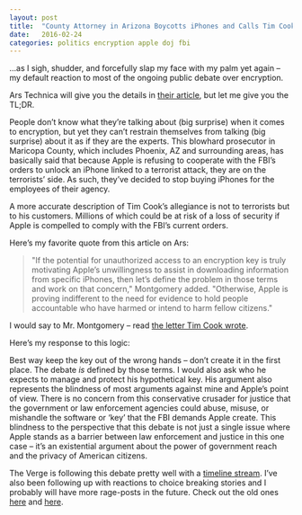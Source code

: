 ```yaml
---
layout: post
title:  "County Attorney in Arizona Boycotts iPhones and Calls Tim Cook a Terrorist Sympathizer"
date:   2016-02-24
categories: politics encryption apple doj fbi
---
```

…as I sigh, shudder, and forcefully slap my face with my palm yet again – my default reaction to most of the ongoing public debate over encryption.

Ars Technica will give you the details in [their article]( http://arstechnica.com/tech-policy/2016/02/arizona-prosecutor-were-not-buying-any-more-iphones-over-apple-and-doj-dispute/), but let me give you the TL;DR.

People don’t know what they’re talking about (big surprise) when it comes to encryption, but yet they can’t restrain themselves from talking (big surprise) about it as if they are the experts.
This blowhard prosecutor in Maricopa County, which includes Phoenix, AZ and surrounding areas, has basically said that because Apple is refusing to cooperate with the FBI’s orders to unlock an iPhone linked to a terrorist attack, they are on the terrorists’ side.  As such, they’ve decided to stop buying iPhones for the employees of their agency.

A more accurate description of Tim Cook’s allegiance is not to terrorists but to his customers.  Millions of which could be at risk of a loss of security if Apple is compelled to comply with the FBI’s current orders.

Here’s my favorite quote from this article on Ars:

>"If the potential for unauthorized access to an encryption key is truly motivating Apple’s unwillingness to assist in downloading information from specific iPhones, then let’s define the problem in those terms and work on that concern," Montgomery added. "Otherwise, Apple is proving indifferent to the need for evidence to hold people accountable who have harmed or intend to harm fellow citizens."

I would say to Mr. Montgomery – read [the letter Tim Cook wrote](http://www.apple.com/customer-letter/).

Here’s my response to this logic:

Best way keep the key out of the wrong hands – don’t create it in the first place.  The debate *is* defined by those terms.  I would also ask who he expects to manage and protect his hypothetical key.
His argument also represents the blindness of most arguments against mine and Apple’s point of view.  There is no concern from this conservative crusader for justice that the government or law enforcement agencies could abuse, misuse, or mishandle the software or ‘key’ that the FBI demands Apple create.  This blindness to the perspective that this debate is not just a single issue where Apple stands as a barrier between law enforcement and justice in this one case – it’s an existential argument about the power of government reach and the privacy of American citizens.

The Verge is following this debate pretty well with a [timeline stream](http://www.theverge.com/2016/2/17/11036306/apple-fbi-iphone-encryption-backdoor-tim-cook).  I’ve also been following up with reactions to choice breaking stories and I probably will have more rage-posts in the future.  Check out the old ones [here](http://ajkueterman.com/politics/encryption/apple/doj/fbi/2016/02/19/fbi-doj-apple-ordered-to-create-backdoor.html) and [here](http://ajkueterman.com/politics/encryption/2016/02/14/encryption-bill-positive.html).
